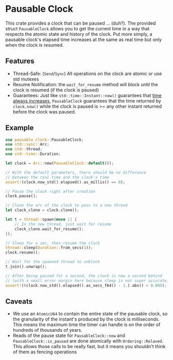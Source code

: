 # Pausable Clock

This crate provides a clock that can be paused ... (duh?). The provided struct `PausableClock` allows you to get the current time in a way that respects the atomic state and history of the clock.  Put more simply, a pausable clock's elapsed time increases at the same as real time but only when the clock is resumed.

## Features
- Thread-Safe: (`Send`/`Sync`) All operations on the clock are atomic or use std mutexes
- Resume Notification: the `wait_for_resume` method will block until the clock is resumed (if the clock is paused)
- Guarantees: Just like `std::time::Instant::now()` guarantees that [time always increases](https://doc.rust-lang.org/src/std/time.rs.html#238), `PausableClock` guarantees that the time returned by `clock.now()` while the clock is paused is >= any other instant returned before the clock was paused.

## Example

```rust
use pausable_clock::PausableClock;
use std::sync::Arc;
use std::thread;
use std::time::Duration;

let clock = Arc::new(PausableClock::default());

// With the default parameters, there should be no difference
// between the real time and the clock's time
assert!(clock.now_std().elapsed().as_millis() == 0);

// Pause the clock right after creation
clock.pause();

// Clone the arc of the clock to pass to a new thread
let clock_clone = clock.clone();

let t = thread::spawn(move || {
    // In the new thread, just wait for resume
    clock_clone.wait_for_resume();
});

// Sleep for a sec, then resume the clock
thread::sleep(Duration::from_secs(1));
clock.resume();

// Wait for the spawned thread to unblock
t.join().unwrap();

// After being paused for a second, the clock is now a second behind
// (with a small error margin here because sleep is not super accurate)
assert!((clock.now_std().elapsed().as_secs_f64() - 1.).abs() < 0.005);
```

## Caveats
- We use an `AtomicU64` to contain the entire state of the pausable clock, so the granularity of the instant's produced by the clock is milliseconds. This means the maximum time the timer can handle is on the order of hundreds of thousands of years.
- Reads of the pause state for `PausableClock::now` and `PausableClock::is_paused` are done atomically with `Ordering::Relaxed`. This allows those calls to be really fast, but it means you shouldn't think of them as fencing operations